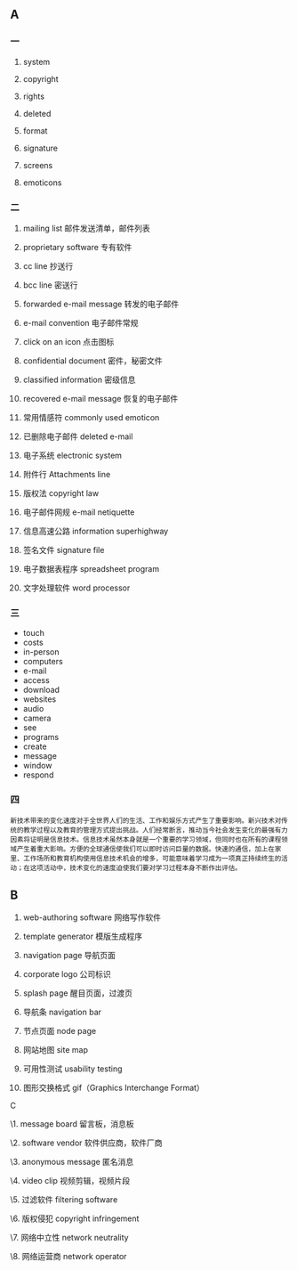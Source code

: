 ## A

### 一

1.  system 

2.  copyright 

3.  rights

4.  deleted 

5.  format

6.  signature 

7.  screens 

8.  emoticons 

 

### 二

1.  mailing list  邮件发送清单，邮件列表 

2.  proprietary software  专有软件 

3.  cc line  抄送行 

4.  bcc line  密送行 

5.  forwarded e-mail message  转发的电子邮件 

6.  e-mail convention  电子邮件常规 

7.  click on an icon  点击图标 

8.  confidential document  密件，秘密文件 

9.  classified information  密级信息 

10.  recovered e-mail message  恢复的电子邮件 

11.  常用情感符  commonly used emoticon 

12.  已删除电子邮件  deleted e-mail 

13.  电子系统  electronic system 

14.  附件行  Attachments line 

15.  版权法  copyright law 

16.  电子邮件网规  e-mail netiquette 

17.  信息高速公路  information superhighway 

18.  签名文件  signature file 

19.  电子数据表程序  spreadsheet program 

20.  文字处理软件  word processor  

### 三

-   touch 
-   costs 
-   in-person 
-   computers 
-   e-mail 
-   access 
-   download 
-   websites 
-   audio 
-   camera 
-   see 
-   programs 
-   create 
-   message 
-   window  
-   respond

### 四

```
新技术带来的变化速度对于全世界人们的生活、工作和娱乐方式产生了重要影响。新兴技术对传统的教学过程以及教育的管理方式提出挑战。人们经常断言，推动当今社会发生变化的最强有力因素将证明是信息技术。信息技术虽然本身就是一个重要的学习领域，但同时也在所有的课程领域产生着重大影响。方便的全球通信使我们可以即时访问巨量的数据。快速的通信，加上在家里、工作场所和教育机构使用信息技术机会的增多，可能意味着学习成为一项真正持续终生的活动；在这项活动中，技术变化的速度迫使我们要对学习过程本身不断作出评估。 
```

 

## B

1.  web-authoring software  网络写作软件 

2.  template generator  模版生成程序 

3.  navigation page  导航页面 

4.  corporate logo  公司标识 

5.  splash page  醒目页面，过渡页 

6.  导航条  navigation bar 

7.  节点页面  node page 

8.  网站地图  site map 

9.  可用性测试  usability testing 

10.  图形交换格式  gif（Graphics Interchange Format） 

 

 

C

\1. message board  留言板，消息板 

\2. software vendor  软件供应商，软件厂商 

\3. anonymous message  匿名消息 

\4. video clip  视频剪辑，视频片段 

\5. 过滤软件  filtering software 

\6. 版权侵犯  copyright infringement 

\7. 网络中立性  network neutrality 

\8. 网络运营商  network operator  